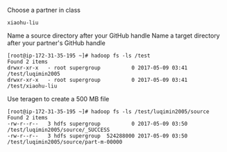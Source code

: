 Choose a partner in class
```
xiaohu-liu
```

Name a source directory after your GitHub handle
Name a target directory after your partner's GitHub handle
```
[root@ip-172-31-35-195 ~]# hadoop fs -ls /test
Found 2 items
drwxr-xr-x   - root supergroup          0 2017-05-09 03:41 /test/luqimin2005
drwxr-xr-x   - root supergroup          0 2017-05-09 03:41 /test/xiaohu-liu
```

Use teragen to create a 500 MB file
```
[root@ip-172-31-35-195 ~]# hadoop fs -ls /test/luqimin2005/source
Found 2 items
-rw-r--r--   3 hdfs supergroup          0 2017-05-09 03:50 /test/luqimin2005/source/_SUCCESS
-rw-r--r--   3 hdfs supergroup  524288000 2017-05-09 03:50 /test/luqimin2005/source/part-m-00000
```


